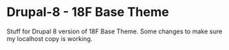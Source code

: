 # Drupal-8 - 18F Base Theme
Stuff for Drupal 8 version of 18F Base Theme.
Some changes to make sure my localhost copy is working.
